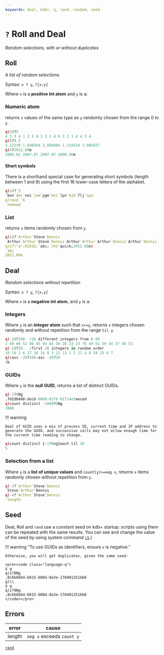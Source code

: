```yaml
---
keywords: deal, kdb+, q, rand, random, seed
---
```


# `?` Roll and Deal




_Random selections, with or without duplicates_


## Roll

_A list of random selections._

Syntax: `x ? y`, `?[x;y]`

Where `x` is a **positive int atom** and `y` is a:


### Numeric atom
   
returns `x` values of the same type as `y` randomly chosen from the range 0 to `y`.

```q
q)20?5
4 3 3 4 1 2 2 0 1 3 1 4 0 2 2 1 4 4 2 4
q)5?4.5
3.13239 1.699364 2.898484 1.334554 3.085937 
q)4?2012.09m
2006.02 2007.07 2007.07 2008.06m
```


#### Short symbols

There is a shorthand special case for generating short symbols (length between 1 and 8) using the first 16 lower-case letters of the alphabet.

```q
q)10?`3
`bon`dec`nei`jem`pgm`kei`lpn`bjh`flj`npo
q)rand `6
`nemoad
```


### List

returns `x` items randomly chosen from `y`. 

```q
q)10?`Arthur`Steve`Dennis
`Arthur`Arthur`Steve`Dennis`Arthur`Arthur`Arthur`Dennis`Arthur`Dennis
q)2?("a";0101b;`abc;`the`quick;2012.06m)
`abc
2012.06m
```


## Deal

_Random selections without repetition_

Syntax: `x ? y`, `?[x;y]`

Where `x` is a **negative int atom**, and `y` is a:


### Integers

Where `y` is an **integer atom** such that `x<=y`, returns `x` integers chosen randomly and without repetition from the range `til y`.

```q
q)-20?100  /20 different integers from 0-99
2 40 66 52 86 45 94 84 38 26 33 23 78 49 51 59 44 37 48 53
q)-20?20.  /first 20 integers in random order
10 19 2 6 17 16 14 8 3 12 13 1 5 11 4 9 18 15 0 7
q)(asc -20?20)~asc -20?20
1b
```


### GUIDs

Where `y` is the **null GUID**, returns a list of distinct GUIDs.

```q
q)-1?0Ng 
,fd2db048-decb-0008-0176-01714e5eeced
q)count distinct -1000?0Ng
1000
```

!!! warning 

    Deal of GUID uses a mix of process ID, current time and IP address to generate the GUID, and successive calls may not allow enough time for the current time reading to change. 

```q
q)count distinct {-1?0ng}each til 10
5
```


### Selection from a list

Where `y` is a **list of unique values** and `count[y]>=neg x`, returns `x` items randomly chosen without repetition from `y`.

```q
q)-3?`Arthur`Steve`Dennis
`Steve`Arthur`Dennis
q)-4?`Arthur`Steve`Dennis
'length
```


## Seed

Deal, Roll and `rand` use a constant seed on kdb+ startup: scripts using them can be repeated with the same results. You can see and change the value of the seed by using system command [`\S`](../basics/syscmds.md#s-random-seed).)

!!! warning "To use GUIDs as identifiers, ensure `x` is negative." 

    Otherwise, you will get duplicates, given the same seed:

    <pre><code class="language-q">
    $ q
    q)1?0Ng
    ,8c6b8b64-6815-6084-0a3e-178401251b68
    q)\\
    $ q
    q)1?0Ng
    ,8c6b8b64-6815-6084-0a3e-178401251b68
    </code></pre>



## Errors

error  | cause
-------|-----------------------------
length | `neg x` exceeds `count y` 


<i class="far fa-hand-point-right"></i>
[`rand`](rand.md)